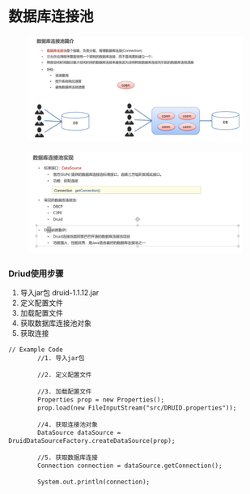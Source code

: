 # 数据库连接池

<figure><img src="../.gitbook/assets/image (4) (1) (2).png" alt=""><figcaption></figcaption></figure>

<figure><img src="../.gitbook/assets/image (2) (1) (3).png" alt=""><figcaption></figcaption></figure>

### Driud使用步骤

1. 导入jar包 druid-1.1.12.jar
2. 定义配置文件
3. 加载配置文件
4. 获取数据库连接池对象
5. 获取连接

```
// Example Code
        //1. 导入jar包

        //2. 定义配置文件

        //3. 加载配置文件
        Properties prop = new Properties();
        prop.load(new FileInputStream("src/DRUID.properties"));

        //4. 获取连接池对象
        DataSource dataSource = DruidDataSourceFactory.createDataSource(prop);

        //5. 获取数据库连接
        Connection connection = dataSource.getConnection();

        System.out.println(connection);
```
